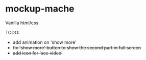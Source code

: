 # mockup-mache


Vanilla html/css

TODO: 
* add animation on 'show more'
* <del>fix 'show more' button to show the second part in full screen</del>
* <del>add icon for 'see video'</del>
